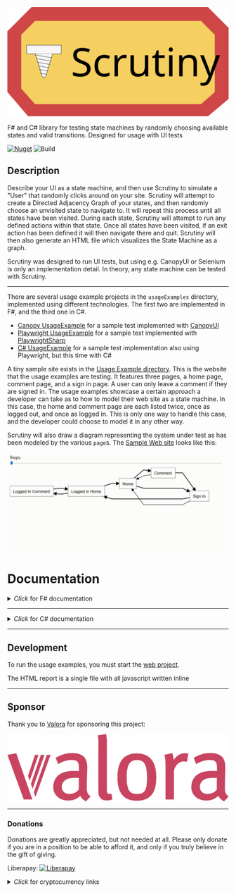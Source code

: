 ![Header](header.svg)

F# and C# library for testing state machines by randomly choosing available states and valid transitions. Designed for
usage with UI tests

[![Nuget](https://img.shields.io/nuget/vpre/scrutiny?color=blue&style=for-the-badge)](https://www.nuget.org/packages/Scrutiny/) ![Build](https://github.com/kaeedo/Scrutiny/workflows/Build/badge.svg?branch=master)

## Description

Describe your UI as a state machine, and then use Scrutiny to simulate a "User" that randomly clicks around on your
site.
Scrutiny will attempt to create a Directed Adjacency Graph of your states, and then randomly choose an unvisited state
to navigate to.
It will repeat this process until all states have been visited.
During each state, Scrutiny will attempt to run any defined actions within that state.
Once all states have been visited, if an exit action has been defined it will then navigate there and quit.
Scrutiny will then also generate an HTML file which visualizes the State Machine as a graph.

Scrutiny was designed to run UI tests, but using e.g. CanopyUI or Selenium is only an implementation detail. In theory,
any state machine can be tested with Scrutiny.

---

There are several usage example projects in the `usageExamples` directory, implemented using different technologies. The
first two are implemented in F#, and the third one in C#.

* [Canopy UsageExample](usageExamples/UsageExample.Canopy) for a sample test implemented
  with [CanopyUI](https://github.com/lefthandedgoat/canopy)
* [Playwright UsageExample](usageExamples/UsageExample.Playwright) for a sample test implemented
  with [PlaywrightSharp](https://github.com/microsoft/playwright-sharp)
* [C# UsageExample](usageExamples/UsageExample.CSharp) for a sample test implementation also using Playwright, but this
  time with C#

A tiny sample site exists in the [Usage Example directory](usageExamples/Web). This is the website that the usage
examples are testing. It features three pages, a home page, comment page, and a sign in page. A user can only leave a
comment if they are signed in.
The usage examples showcase a certain approach a developer can take as to how to model their web site as a state
machine. In this case, the home and comment page are each listed twice, once as logged out, and once as logged in.
This is only one way to handle this case, and the developer could choose to model it in any other way.

Scrutiny will also draw a diagram representing the system under test as has been modeled by the various `page`s.
The [Sample Web site](usageExamples/Web) looks like this:

![SUT sample report](images/scrutinyDemo.gif)

# Documentation

<details>
  <summary><i>Click</i> for F# documentation</summary>

Define one `page` object for each state in your UI. A state can be anything from a page, or an individual modal, or the
same page as a different state, but altered, for example a logged in user.

The possible custom operations are:

- `name`: Name of the state. Required
- `onEnter`: Function to run when entering this page. Only one allowed
- `onExit`: Function to run when exiting this page. Only one allowed
- `transition`: Possible transition. Define how to transition to the next state, as well as which state to navigate to.
  Any number of transitions allowed
- `action`: Possible action. Define function to run while in this page state. Any number of actions allowed

A `page` looks like this:

    let loggedInComment = fun (globalState: GlobalState) ->
        page {
            name "Logged In Comment"

            onEnter (fun ls ->
                printfn "Checking on page comment"
                "#header" == "Comments"
            )

            onExit (fun _ ->
                printfn "Exiting comment"
            )

            transition {
                via (fun ls -> click ls.HomeLink)
                destination home
            }
            transition {
                via (fun _ -> click "#signin")
                destination signIn
            }

            action {
                fn (fun _ -> () (*do something on the page*))
            }
            action {
                fn (fun _ -> () (*do something else on the page*))
            }
            action {
                isExit
                fn (fun _ -> () (*final action to perform before exiting the test*))
            }
        }

The `name` must be unique. Any number of `transition`s and any number of `action`s can be defined. The `onEnter` function will be executed everytime scrutiny transitions to this state, and `onExit` will execute everytime scrutiny leaves this state. `name`, `onEnter`, and `onExit` must be defined before any `transition`s and `action`s.


Any `action` can be be marked as `isExit`, and multiple `page`s can have an `action` that is the exit action. If
multiple are defined, Scrutiny will randomly choose one to perform.
The `GlobalState` in the example is any type defined in your test that you can use to pass data between states,
e.g. `Username` or `IsLoggedIn`

`action`s are defined as follow within a page CE:

    page {
        name "something"

        action {
            name "Name of action"
            dependantActions [ "Other action" ]
            isExit
            fn (fun _ -> (*This is the function that gets run*))
        }
    }

The `name` defines a name for this `action`. Optional. This is how this action is reffered to when another action or
transition depends on it
The `dependantActions` list defines any actions that will be run before this action is run. Optional
The `isExit` marks this action as a potential exit action. Optional
The `fn` is the actual function to run as this action. Required

`transition`s are defined as follows within a page CE:

    page {
        name "something"

        transition {
            dependantActions [ "Other action" ]
            via (fun _ -> (*how to transition to the next state*))
            destination otherPage
        }
    }

The `dependantActions` list defines any actions that will be run before this action is run. Optional
The `via` function is executed that will actually transition the state machine to the next state. Required
The `destination` is the state that will be transitioned to. Required

### Configuration

Some things can be configured via `ScrutinyConfig`. The default config is:

    { ScrutinyConfig.Seed = Environment.TickCount
      MapOnly = false
      ComprehensiveActions = true
      ComprehensiveStates = true
      ScrutinyResultFilePath = Directory.GetCurrentDirectory() + "/ScrutinyResult.html"
      Logger = printfn "%s" }

`Seed` is printed during each test to be able to recreate a specific test run.
`MapOnly` won't run the test at all, but only generate the HTML Graph report.
`ComprehensiveActions` will run ALL defined actions anytime it enters a state with actions defined. If false, it will
run a random subset of actions.
`ComprehensiveStates` will visit ALL states in the state machine. If this is false, then it will visit at least half of
all states before randomly quitting.
`ScrutinyResultFilePath` is the directory and specified file name that the generated HTML report will be saved in
`Logger` is how individual messages from scrutiny will be logged. The signature is `string -> unit`. This is useful for
things like XUnit that bring their own console logging mechanism, or if you wanted to integrate a larger logging
framework.

To actually run the test, call the `scrutinize` function with your entry state, config, and global state object. e.g.

    // Sample Global State. This can be anything, and all page states will receive the same instance
    type GlobalState() =
        member val IsSignedIn = false with get, set
        member val Username = "MyUsername" with get, set
        member val Number = 42

    [<EntryPoint>]
    let main argv =
        let options = FirefoxOptions()
        do options.AddAdditionalCapability("acceptInsecureCerts", true, true)

        use ff = new FirefoxDriver(options)
        let currentDirectory = DirectoryInfo(Directory.GetCurrentDirectory())

        let config =
            { ScrutinyConfig.Default with
                  Seed = 553931187
                  MapOnly = false
                  ComprehensiveActions = true
                  ComprehensiveStates = true
                  ScrutinyResultFilePath = currentDirectory.Parent.Parent.Parent.FullName + "/myResult.html" }

        // Start tests. In this case we're using CanopyUI, but can be any test runner e.g. XUnit or Expecto
        // Start CanopyUI tests
        "Scrutiny" &&& fun _ ->
            printfn "opening url"
            url "https://localhost:5001/home"

            let gs = GlobalState()

            // The call to start Scrutiny, and construct a graph and "click" through all states
            scrutinize config gs home
            // or
            // scrutinizeWithDefaultConfig gs home

        switchTo ff
        pin canopy.types.direction.Right

        run()
        quit ff

        0

At the end of the run, Scrutiny will return an object which contains the generated adjacency graph, as well as a list of
individual steps taken, along with the actions performed in each state.

#### Important note for F# users

As the transitions ultimately depict a cyclic graph, it is necessary to declare module or namespace as recursive so that
pages defined later can be referenced by pages earlier. Note the usage of the `rec` keyword.
e.g.:

    module rec MyPages =
        let firstPage = fun (globalState: GlobalState) ->
            page {
                name "First Page"
                transition {
                    via (fun _ -> click "#second")
                    destination secondPage
                }
            }

        let secondPage = fun (globalState: GlobalState) ->
            page {
                name "Second Page"
                transition {
                    via (fun _ -> click "#first")
                    destination firstPage
                }
            }

<details>
  <summary>Migration v1 to v2</summary>

  * Within a `page` computation expression, ensure that `name` is first, and that any `onEnter` and `onExit` functions are defined before any `transition`s and `action`s.
  * `transition`s are now defined using a `transition` computation expression:
    * Before: `transition ((fun _ -> click "#signin") ==> signIn)`
    * After:
        ```
        transition {
            via (fun _ -> click "#signin")
            destination signIn
        }
        ```
  * `action`s are now defined using an `action` computation expression:
    * Before: `action (fun _ -> () /*do something on the page*/)`
    * After:
        ```
        action {
            fn (fun _ -> () /*do something on the page*/)
        }
        ```
  * `exitAction`s are now defined as a regular action, but with the `isExit` property set:
    * Before: `exitAction (fun _ -> () /*final action to perform before exiting the test*/)`
    * After:
        ```
        action {
            isExit
            fn (fun _ -> () /*final action to perform before exiting the test*/)
        }
        ```

</details>

</details>

---

<details>
  <summary><i>Click</i> for C# documentation</summary>

Define one class for each state in your UI, and decorate it with the `PageState` attribute. A state can be anything from
a page, or an individual modal, or the same page as a different state, but altered, for example a logged in user.

The possible attributes are:

- `PageState`: Define a class as a Page state.
- `OnEnter`: Function to run when entering this page. Only one allowed
- `OnExit`: Function to run when exiting this page. Only one allowed
- `TransitionTo`: Possible transition. Define how to transition to the next state, as well as which state to navigate
  to. Any number of transitions allowed
- `Action`: Possible action. Define function to run while in this page state. Any number of actions allowed. Optionally
  can be configured to be an exit action via the property `IsExit`
- `DependantAction`: Takes a string as a parameter. Only valid on Transitions and Actions. References an action that
  should be run before this action/transition. Multiple dependant actions can be referenced per action/transition

A `PageState` could look like this:

    using Scrutiny.CSharp;

    [PageState]
    public class LoggedInComment
    {
        private readonly GlobalState globalState;

        public LoggedInComment(GlobalState globalState)
        {
            // Construct anything necessary.
            // The constructor is called everytime Scrutiny navigates to this state
        }

        [OnEnter]
        public void OnEnter()
        {
            // Do something when scrutiny enters this state
            // Can optionally be async/await
            // Can only define one
        }

        [Action]
        public async Task WriteComments()
        {
            // Do something on the page
            // Can optionally be non-async
            // Define any number of these
        }

        [Action(IsExit = true)]
        public async Task ExitAction()
        {
            // One exit actions amongst all page states is chosen
            // Define any number of these
            // Can optionally be non-async
        }

        [ExitAction]
        public async Task ExitAction()
        {

        }

        [TransitionTo(nameof(AnotherState))]
        [DependantAction(nameof(WriteComments))] // Optioanlly run the WriteComments action before executing this transition
        public void TransitionToAnotherState()
        {
            // Code to perform state transition
            // Define any number of these
            // Can optionally be async/await
        }
    }

### Configuration

Some things can be configured via the `Scrutiny.CSharp.Configuration.Configuration` POCO. The default config is:

    Seed = Environment.TickCount
    MapOnly = false
    ComprehensiveActions = true
    ComprehensiveStates = true
    ScrutinyResultFilePath = Directory.GetCurrentDirectory() + "/ScrutinyResult.html"
    Logger = (Action<string>)((s) => Console.WriteLine(s))

`Seed` is printed during each test to be able to recreate a specific test run.
`MapOnly` won't run the test at all, but only generate the HTML Graph report.
`ComprehensiveActions` will run ALL defined actions anytime it enters a state with actions defined. If false, it will
run a random subset of actions.
`ComprehensiveStates` will visit ALL states in the state machine. If this is false, then it will visit at least half of
all states before randomly quitting.
`ScrutinyResultFilePath` is the directory and specified file name that the generated HTML report will be saved in
`Logger` is how individual messages from scrutiny will be logged. This is useful for things like XUnit that bring their
own console logging mechanism, or if you wanted to integrate a larger logging framework.

To actually run the test, call the `Scrutiny.CSharp.Scrutinize.Start<Home>(gs, config)` method. It takes your entry
state as a generic type argument, and a constructed global state object as well as your config as parameters.

    using Scrutiny.CSharp;

    [Fact]
    public async Task WithAttrs()
    {
        var browser = await playwright.Firefox.LaunchAsync(headless: false);
        var context = await browser.NewContextAsync(ignoreHTTPSErrors: true);
        var page = await context.NewPageAsync();

        await page.GoToAsync("https://127.0.0.1:5001/home");

        var config = new Configuration
        {
            Seed = 553931187,
            MapOnly = false,
            ComprehensiveActions = true,
            ComprehensiveStates = true
        };

        var gs = new GlobalState(page, outputHelper);
        var result = Scrutinize.Start<Home>(gs, config);

        Assert.Equal(7, result.Steps.Count());
        Assert.Equal(5, result.Graph.Count());
    }

The global state can be any class you want it to be. Scrutiny will pass the instance that is passed into the start
around to each `PageState` it visits.
At the end of the run, Scrutiny will return an object which contains the generated adjacency graph, as well as a list of
individual steps taken, along with the actions performed in each state.

<details>
  <summary>Migration v1 to v2</summary>

  * `[ExitAction]` attribute removed. Set the `IsExit` proeprty on an `Action` isntead"
    * Before:
        ```
        [ExitAction]
        public async Task ExitAction()
        ```
    * After:
        ```
        [Action(IsExit = true)]
        public async Task ExitAction()
        ```

</details>

</details>

---

## Development

To run the usage examples, you must start the [web project](usageExamples/Web).

The HTML report is a single file with all javascript written inline

---

## Sponsor

Thank you to [Valora](https://valora.digital) for sponsoring this project:

![valora_logo](./valora_rgb.jpg)

---

### Donations

Donations are greatly appreciated, but not needed at all. Please only donate if you are in a position to be able to
afford it, and only if you truly believe in the gift of giving.

Liberapay: [![Liberapay](https://liberapay.com/assets/widgets/donate.svg)](https://liberapay.com/kaeedo)
<details>
  <summary><i>Click</i> for cryptocurrency links</summary>

Ethereum: `0x05f231D19c19A2111fe03c923F26813Bad43B57f`

Cardano ADA: `addr1qx35nmy62dfp3n5tqgga92gxcnq5vkvflw963yg7fm5e5my68x9frc2qq0r8nstjtnjcrcnpmtpzwvp0sqz46y4ykrmqrd4dg9`
</details>

